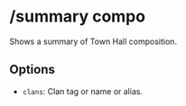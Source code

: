 # /summary compo

Shows a summary of Town Hall composition.

## Options

- `clans`: Clan tag or name or alias.

